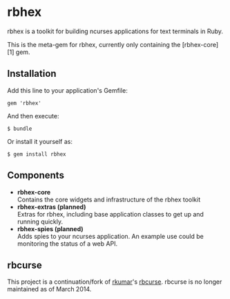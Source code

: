 # rbhex

rbhex is a toolkit for building ncurses applications for text terminals in Ruby.

This is the meta-gem for rbhex, currently only containing the [rbhex-core][1] gem.

## Installation

Add this line to your application's Gemfile:

    gem 'rbhex'

And then execute:

    $ bundle

Or install it yourself as:

    $ gem install rbhex

## Components
* **rbhex-core**  
  Contains the core widgets and infrastructure of the rbhex toolkit
* **rbhex-extras (planned)**  
  Extras for rbhex, including base application classes to get up and running
  quickly. 
* **rbhex-spies (planned)**  
  Adds spies to your ncurses application. An example use could be
  monitoring the status of a web API. 

## rbcurse

This project is a continuation/fork of [rkumar](https://github.com/rkumar)'s [rbcurse](https://github.com/rkumar/rbcurse-core). 
rbcurse is no longer maintained as of March 2014.
